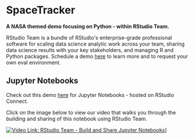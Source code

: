 # SpaceTracker
**A NASA themed demo focusing on Python - within RStudio Team.** 

RStudio Team is a bundle of RStudio's enterprise-grade professional software for scaling data science analytic work across your team, sharing data science results with your key stakeholders, and managing R and Python packages. Schedule a demo [here](https://www.rstudio.com/products/team/ 'RStudio Team page') to learn more and to request your own eval environment.

## Jupyter Notebooks

Check out this demo [here](https://colorado.rstudio.com/rsc/space-tracker/space_tracker.html 'SpaceTracker Notebook') for Jupyter Notebooks - hosted on RStudio Connect.

Click on the image below to view our video that walks you through the building and sharing of this notebook using RStudio Team.
  
[![Video Link: RStudio Team - Build and Share Jupyter Notebooks](https://img.youtube.com/vi/x8Wf8qXAGDI/0.jpg)](https://www.youtube.com/watch?x8Wf8qXAGDI)]
